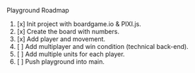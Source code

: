 Playground Roadmap

1. [x] Init project with boardgame.io & PIXI.js.
2. [x] Create the board with numbers.
3. [x] Add player and movement.
4. [ ] Add multiplayer and win condition (technical back-end).
5. [ ] Add multiple units for each player.
6. [ ] Push playground into main.
